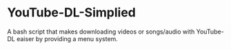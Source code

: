 # YouTube-DL-Simplied
A bash script that makes downloading videos or songs/audio with YouTube-DL eaiser by providing a menu system.
